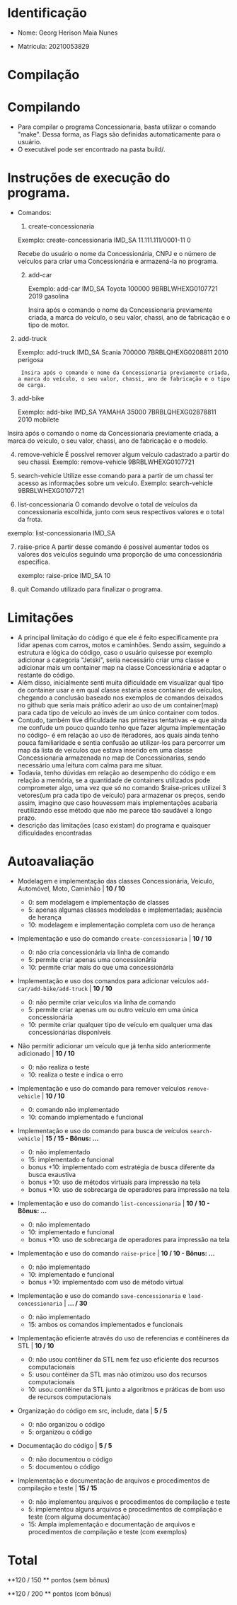 
# Identificação

* Nome: Georg Herison Maia Nunes

* Matrícula: 20210053829
  
# Compilação  

# Compilando  

* Para compilar o programa Concessionaria, basta utilizar o comando "make". Dessa forma, as Flags são definidas automaticamente para o usuário.
* O executável pode ser encontrado na pasta build/.


# Instruções de execução do programa.
* Comandos:
  1) create-concessionaria
  
  Exemplo:
  create-concessionaria IMD_SA 11.111.111/0001-11 0
  
  Recebe do usuário o nome da Concessionária, CNPJ e o número de veículos para criar uma Concessionária e armazená-la no programa.

  2) add-car
     
     Exemplo:
     add-car IMD_SA Toyota 100000 9BRBLWHEXG0107721 2019 gasolina

		Insira após o comando o nome da Concessionaria previamente criada, a marca do veículo, o seu valor, chassi, ano de fabricação e o tipo de motor.

2) add-truck
     
     Exemplo:
     add-truck IMD_SA Scania 700000 7BRBLQHEXG0208811 2010 perigosa

		Insira após o comando o nome da Concessionaria previamente criada, a marca do veículo, o seu valor, chassi, ano de fabricação e o tipo de carga.

3) add-bike

	Exemplo:
add-bike IMD_SA YAMAHA 35000 7BRBLQHEXG02878811 2010 mobilete

Insira após o comando o nome da Concessionaria previamente criada, a marca do veículo, o seu valor, chassi, ano de fabricação e o modelo.

4) remove-vehicle
   É possível remover algum veículo cadastrado a partir do seu chassi.
   Exemplo:
    remove-vehicle 9BRBLWHEXG0107721

5) search-vehicle
   Utilize esse comando para a partir de um chassi ter acesso as informações sobre um veículo.
   Exemplo:
   search-vehicle 9BRBLWHEXG0107721

6) list-concessionaria
  O comando devolve o total de veículos da concessionaria escolhida, junto com seus respectivos valores e o total da frota.

 exemplo:
 	list-concessionaria IMD_SA

 7) raise-price
    A partir desse comando é possivel aumentar todos os valores dos veículos seguindo uma proporção de uma concessionária específica.
    
	exemplo:
raise-price IMD_SA 10


9) quit
   Comando utilizado para finalizar o programa.

# Limitações

* A principal limitação do código é que ele é feito especificamente pra lidar apenas com carros, motos e caminhões. Sendo assim, seguindo a estrutura e lógica do código, caso o usuário quisesse por exemplo adicionar a categoria "Jetski", seria necessário criar uma classe e adicionar mais um container map na classe Concessionária e adaptar o restante do código.
* Além disso, inicialmente senti muita dificuldade em visualizar qual tipo de container usar e em qual classe estaria esse container de veículos, chegando a conclusão baseado nos exemplos de comandos deixados no github que seria mais prático aderir ao uso de um container(map) para cada tipo de veículo ao invés de um único container com todos.
* Contudo, também tive dificuldade nas primeiras tentativas -e que ainda me confude um pouco quando tenho que fazer alguma implementação no código- é em relação ao uso de iteradores, aos quais ainda tenho pouca familiaridade e sentia confusão ao utilizar-los para percorrer um map da lista de veículos que estava inserido em uma classe Concessionaria armazenada no map de Concessionarias, sendo necessário uma leitura com calma para me situar.
* Todavia, tenho dúvidas em relação ao desempenho do código e em relação a memória, se a quantidade de containers utilizados pode comprometer algo, uma vez que só no comando $raise-prices utilizei 3 vetores(um pra cada tipo de veículo) para armazenar os preços, sendo assim, imagino que caso houvessem mais implementações acabaria reutilizando esse método que não me parece tão saudável a longo prazo.
* descrição das limitações (caso existam) do programa e quaisquer dificuldades encontradas
   
# Autoavaliação

- Modelagem e implementação das classes Concessionária, Veículo, Automóvel, Moto, Caminhão | **10 / 10**
  - 0: sem modelagem e implementação de classes
  - 5: apenas algumas classes modeladas e implementadas; ausência de herança
  - 10: modelagem e implementação completa com uso de herança
  
- Implementação e uso do comando `create-concessionaria` | **10 / 10**
  - 0: não cria concessionária via linha de comando 
  - 5: permite criar apenas uma concessionária
  - 10: permite criar mais do que uma concessionária
  
- Implementação e uso dos comandos para adicionar veículos `add-car/add-bike/add-truck` | **10 / 10**
  - 0: não permite criar veículos via linha de comando
  - 5: permite criar apenas um ou outro veículo em uma única concessionária
  - 10: permite criar qualquer tipo de veículo em qualquer uma das concessionárias disponíveis

- Não permitir adicionar um veículo que já tenha sido anteriormente adicionado | **10 / 10**
  - 0: não realiza o teste
  - 10: realiza o teste e indica o erro  

- Implementação e uso do comando para remover veículos `remove-vehicle` | **10 / 10**
  - 0: comando não implementado
  - 10: comando implementado e funcional

- Implementação e uso do comando para busca de veículos `search-vehicle` | **15 / 15 - Bônus: ...**
  - 0: não implementado
  - 15: implementado e funcional
  - bonus +10: implementado com estratégia de busca diferente da busca exaustiva
  - bonus +10: uso de métodos virtuais para impressão na tela
  - bonus +10: uso de sobrecarga de operadores para impressão na tela

- Implementação e uso do comando `list-concessionaria` | **10 / 10 - Bônus: ...**
  - 0: não implementado
  - 10: implementado e funcional   
  - bonus +10: uso de sobrecarga de operadores para impressão na tela

- Implementação e uso do comando `raise-price` | **10 / 10 - Bônus: ...**
  - 0: não implementado
  - 10: implementado e funcional 
  - bonus +10: implementado com uso de método virtual

- Implementação e uso do comando `save-concessionaria` e `load-concessionaria` | **... / 30**
  - 0: não implementado
  - 15: ambos os comandos implementados e funcionais
  
- Implementação eficiente através do uso de referencias e contêineres da STL | **10 / 10**
  - 0: não usou contêiner da STL nem fez uso eficiente dos recursos computacionais
  - 5: usou contêiner da STL mas não otimizou uso dos recursos computacionais
  - 10: usou contêiner da STL junto a algoritmos e práticas de bom uso de recursos computacionais
  
- Organização do código em src, include, data | **5 / 5**
  - 0: não organizou o código
  - 5: organizou o código 
  
- Documentação do código | **5 / 5**
  - 0: não documentou o código
  - 5: documentou o código 
  
- Implementação e documentação de arquivos e procedimentos de compilação e teste | **15 / 15**
  - 0: não implementou arquivos e procedimentos de compilação e teste
  - 5: implementou alguns arquivos e procedimentos de compilação e teste (com alguma documentação) 
  - 15: Ampla implementação e documentação de arquivos e procedimentos de compilação e teste (com exemplos)
 
 # Total
 
 **120 / 150 ** pontos (sem bônus)
 
 **120 / 200 ** pontos (com bônus)
